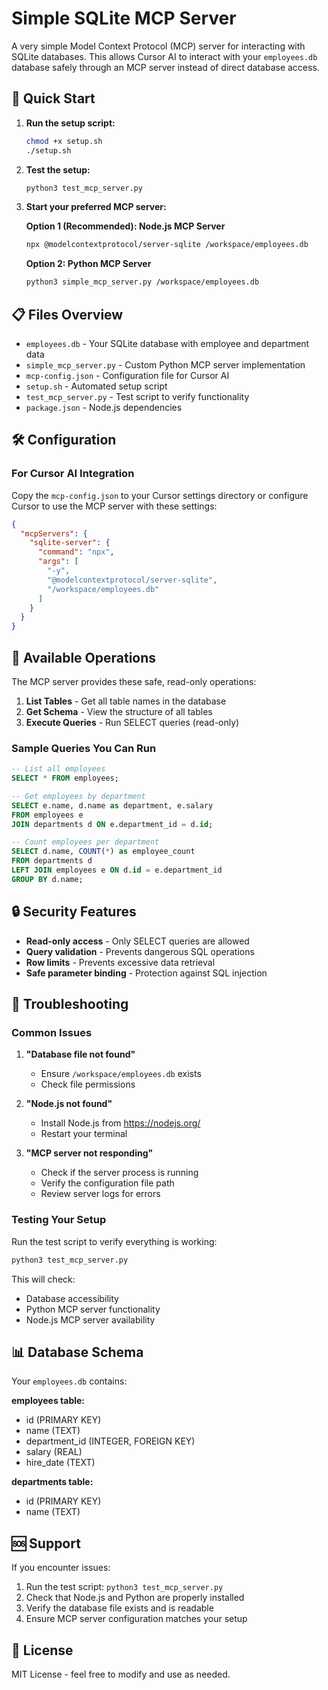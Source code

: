 # Simple SQLite MCP Server

A very simple Model Context Protocol (MCP) server for interacting with SQLite databases. This allows Cursor AI to interact with your `employees.db` database safely through an MCP server instead of direct database access.

## 🚀 Quick Start

1. **Run the setup script:**
   ```bash
   chmod +x setup.sh
   ./setup.sh
   ```

2. **Test the setup:**
   ```bash
   python3 test_mcp_server.py
   ```

3. **Start your preferred MCP server:**
   
   **Option 1 (Recommended): Node.js MCP Server**
   ```bash
   npx @modelcontextprotocol/server-sqlite /workspace/employees.db
   ```
   
   **Option 2: Python MCP Server**
   ```bash
   python3 simple_mcp_server.py /workspace/employees.db
   ```

## 📋 Files Overview

- `employees.db` - Your SQLite database with employee and department data
- `simple_mcp_server.py` - Custom Python MCP server implementation
- `mcp-config.json` - Configuration file for Cursor AI
- `setup.sh` - Automated setup script
- `test_mcp_server.py` - Test script to verify functionality
- `package.json` - Node.js dependencies

## 🛠️ Configuration

### For Cursor AI Integration

Copy the `mcp-config.json` to your Cursor settings directory or configure Cursor to use the MCP server with these settings:

```json
{
  "mcpServers": {
    "sqlite-server": {
      "command": "npx",
      "args": [
        "-y", 
        "@modelcontextprotocol/server-sqlite", 
        "/workspace/employees.db"
      ]
    }
  }
}
```

## 🔧 Available Operations

The MCP server provides these safe, read-only operations:

1. **List Tables** - Get all table names in the database
2. **Get Schema** - View the structure of all tables
3. **Execute Queries** - Run SELECT queries (read-only)

### Sample Queries You Can Run

```sql
-- List all employees
SELECT * FROM employees;

-- Get employees by department
SELECT e.name, d.name as department, e.salary 
FROM employees e 
JOIN departments d ON e.department_id = d.id;

-- Count employees per department
SELECT d.name, COUNT(*) as employee_count 
FROM departments d 
LEFT JOIN employees e ON d.id = e.department_id 
GROUP BY d.name;
```

## 🔒 Security Features

- **Read-only access** - Only SELECT queries are allowed
- **Query validation** - Prevents dangerous SQL operations
- **Row limits** - Prevents excessive data retrieval
- **Safe parameter binding** - Protection against SQL injection

## 🐛 Troubleshooting

### Common Issues

1. **"Database file not found"**
   - Ensure `/workspace/employees.db` exists
   - Check file permissions

2. **"Node.js not found"**
   - Install Node.js from https://nodejs.org/
   - Restart your terminal

3. **"MCP server not responding"**
   - Check if the server process is running
   - Verify the configuration file path
   - Review server logs for errors

### Testing Your Setup

Run the test script to verify everything is working:
```bash
python3 test_mcp_server.py
```

This will check:
- Database accessibility
- Python MCP server functionality  
- Node.js MCP server availability

## 📊 Database Schema

Your `employees.db` contains:

**employees table:**
- id (PRIMARY KEY)
- name (TEXT)
- department_id (INTEGER, FOREIGN KEY)
- salary (REAL)
- hire_date (TEXT)

**departments table:**
- id (PRIMARY KEY) 
- name (TEXT)

## 🆘 Support

If you encounter issues:

1. Run the test script: `python3 test_mcp_server.py`
2. Check that Node.js and Python are properly installed
3. Verify the database file exists and is readable
4. Ensure MCP server configuration matches your setup

## 📝 License

MIT License - feel free to modify and use as needed.